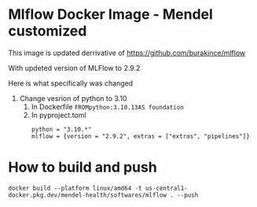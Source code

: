 # Mlflow Docker Image - Mendel customized

This image is updated derrivative of https://github.com/burakince/mlflow

With updeted version of MLFlow to 2.9.2

Here is what specifically was changed

1. Change vesrion of python to 3.10
   1. In Dockerfile ``FROMpython:3.10.13AS foundation``
   2. In pyproject.toml
      ```
      python = "3.10.*"
      mlflow = {version = "2.9.2", extras = ["extras", "pipelines"]}
      ```

# How to build and push

```
docker build --platform linux/amd64 -t us-central1-docker.pkg.dev/mendel-health/softwares/mlflow . --push
```
